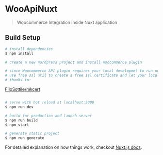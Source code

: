 # WooApiNuxt

> Woocommerce Integration inside Nuxt application

## Build Setup

``` bash
# install dependencies
$ npm install

# create a new Wordpress project and install Woocommerce plugin

# since Woocommerce API plugin requires your local developmet to run under https
# use free ssl util to create a free ssl certificate and let your localhost run under https: 
# thanks to:
```
[FiloSottile/mkcert](https://github.com/FiloSottile/mkcert)
```bash

# serve with hot reload at localhost:3000
$ npm run dev

# build for production and launch server
$ npm run build
$ npm start

# generate static project
$ npm run generate
```

For detailed explanation on how things work, checkout [Nuxt.js docs](https://nuxtjs.org).
